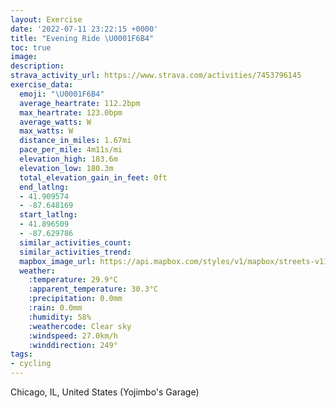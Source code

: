 ```yaml
---
layout: Exercise
date: '2022-07-11 23:22:15 +0000'
title: "Evening Ride \U0001F6B4"
toc: true
image:
description:
strava_activity_url: https://www.strava.com/activities/7453796145
exercise_data:
  emoji: "\U0001F6B4"
  average_heartrate: 112.2bpm
  max_heartrate: 123.0bpm
  average_watts: W
  max_watts: W
  distance_in_miles: 1.67mi
  pace_per_mile: 4m11s/mi
  elevation_high: 183.6m
  elevation_low: 180.3m
  total_elevation_gain_in_feet: 0ft
  end_latlng:
  - 41.909574
  - -87.648169
  start_latlng:
  - 41.896509
  - -87.629786
  similar_activities_count:
  similar_activities_trend:
  mapbox_image_url: https://api.mapbox.com/styles/v1/mapbox/streets-v11/static/path-5+787af2-1.0(c%7Cu~FdezuOFCm%40ICz%40DP%3Ff%40Dh%40%3Ff%40Er%40%40JQnA%3FND%5CA%60BG%5CAXCNBVUPWC%5B%40q%40Wa%40I_%40%3FMA%5BBm%40EGBe%40C%5D%40yAJO%3FKEOHk%40Bo%40%3FOC_%40%40g%40LGHKDu%40%40KNCLAdACT%40RCNDR%40TE%7C%40BFALONQBYAMEi%40%40WCYBy%40Gu%40F%5BAu%40JOE%5B%40IDK%40SGM%3FK%40%7D%40%40KBOAi%40Di%40%40CLBRAbABRKb%40%3Ff%40ARB%5EBLAl%40EL%3FPGRFj%40INDfAF%60%40EVBD%3FLAb%40Bz%40G%7C%40Ad%40%40TCp%40Bd%40Ax%40D~%40Cj%40KZ%5Bf%40O%5EWVm%40bAWVQ%5C%5B%5CIBEFCLc%40v%40sAnBUVc%40~%40g%40r%40%5Dn%40UZO%5E_%40d%40O%5EWXm%40v%40GRk%40t%40OXkA%60BKTw%40nAWz%40e%40h%40IPa%40f%40INCRURO%5EWZWPUXcAbBELWX%3FJWRINSLCNBJ%5EALK%5E%40%40D),pin-s-s+e5b22e(-87.62979,41.8965),pin-s-f+89ae00(-87.64817,41.909570000000016)/auto/800x800?access_token=pk.eyJ1Ijoiam9zaGJlY2ttYW4iLCJhIjoiY205eWR2aDd1MWZ6djJrbXc4a3M0bWZleiJ9.XiG9OWkNcZk2QzjJbxLB4A
  weather:
    :temperature: 29.9°C
    :apparent_temperature: 30.3°C
    :precipitation: 0.0mm
    :rain: 0.0mm
    :humidity: 58%
    :weathercode: Clear sky
    :windspeed: 27.0km/h
    :winddirection: 249°
tags:
- cycling
---
```

Chicago, IL, United States (Yojimbo's Garage)
